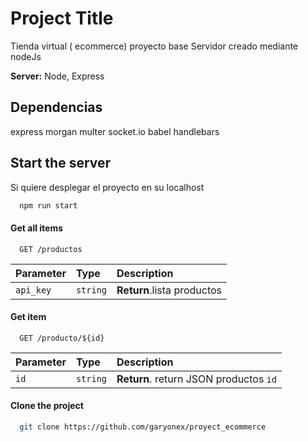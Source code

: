 # Project Title

Tienda virtual ( ecommerce) proyecto base
Servidor creado mediante nodeJs

**Server:** Node, Express

## Dependencias

express
morgan
multer
socket.io
babel
handlebars

## Start the server

Si quiere desplegar el proyecto en su localhost

```bash
  npm run start
```

#### Get all items

```http
  GET /productos
```

| Parameter | Type     | Description                |
| :-------- | :------- | :------------------------- |
| `api_key` | `string` | **Return**.lista productos |

#### Get item

```http
  GET /producto/${id}
```

| Parameter | Type     | Description                            |
| :-------- | :------- | :------------------------------------- |
| `id`      | `string` | **Return**. return JSON productos `id` |

#### Clone the project

```bash
  git clone https://github.com/garyonex/proyect_ecommerce
```
